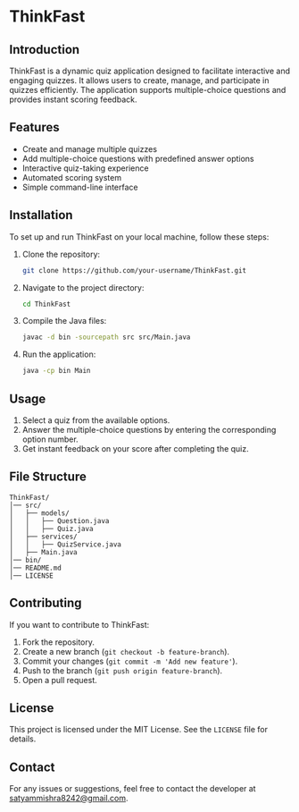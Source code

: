 # ThinkFast

## Introduction
ThinkFast is a dynamic quiz application designed to facilitate interactive and engaging quizzes. It allows users to create, manage, and participate in quizzes efficiently. The application supports multiple-choice questions and provides instant scoring feedback.

## Features
- Create and manage multiple quizzes
- Add multiple-choice questions with predefined answer options
- Interactive quiz-taking experience
- Automated scoring system
- Simple command-line interface

## Installation
To set up and run ThinkFast on your local machine, follow these steps:

1. Clone the repository:
   ```bash
   git clone https://github.com/your-username/ThinkFast.git
   ```
2. Navigate to the project directory:
   ```bash
   cd ThinkFast
   ```
3. Compile the Java files:
   ```bash
   javac -d bin -sourcepath src src/Main.java
   ```
4. Run the application:
   ```bash
   java -cp bin Main
   ```

## Usage
1. Select a quiz from the available options.
2. Answer the multiple-choice questions by entering the corresponding option number.
3. Get instant feedback on your score after completing the quiz.

## File Structure
```
ThinkFast/
│── src/
│   ├── models/
│   │   ├── Question.java
│   │   ├── Quiz.java
│   ├── services/
│   │   ├── QuizService.java
│   ├── Main.java
│── bin/
│── README.md
│── LICENSE
```

## Contributing
If you want to contribute to ThinkFast:
1. Fork the repository.
2. Create a new branch (`git checkout -b feature-branch`).
3. Commit your changes (`git commit -m 'Add new feature'`).
4. Push to the branch (`git push origin feature-branch`).
5. Open a pull request.

## License
This project is licensed under the MIT License. See the `LICENSE` file for details.

## Contact
For any issues or suggestions, feel free to contact the developer at satyammishra8242@gmail.com.

